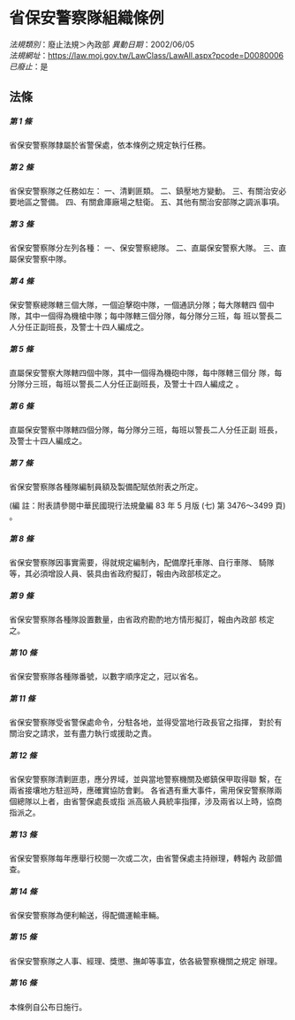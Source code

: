 # 省保安警察隊組織條例

*法規類別*：廢止法規＞內政部
*異動日期*：2002/06/05  
*法規網址*：https://law.moj.gov.tw/LawClass/LawAll.aspx?pcode=D0080006
*已廢止*：是


## 法條
##### 第 1 條
省保安警察隊隸屬於省警保處，依本條例之規定執行任務。

##### 第 2 條
省保安警察隊之任務如左：
一、清剿匪類。
二、鎮壓地方變動。
三、有關治安必要地區之警備。
四、有關倉庫廠場之駐衛。
五、其他有關治安部隊之調派事項。


##### 第 3 條
省保安警察隊分左列各種：
一、保安警察總隊。
二、直屬保安警察大隊。
三、直屬保安警察中隊。


##### 第 4 條
保安警察總隊轄三個大隊，一個迫擊砲中隊，一個通訊分隊；每大隊轄四
個中隊，其中一個得為機槍中隊；每中隊轄三個分隊，每分隊分三班，每
班以警長二人分任正副班長，及警士十四人編成之。

##### 第 5 條
直屬保安警察大隊轄四個中隊，其中一個得為機砲中隊，每中隊轄三個分
隊，每分隊分三班，每班以警長二人分任正副班長，及警士十四人編成之
。

##### 第 6 條
直屬保安警察中隊轄四個分隊，每分隊分三班，每班以警長二人分任正副
班長，及警士十四人編成之。

##### 第 7 條
省保安警察隊各種隊編制員額及製備配賦依附表之所定。

 (編      註：附表請參閱中華民國現行法規彙編 83 年 5 月版 (七)
  第 3476～3499 頁) 。

##### 第 8 條
省保安警察隊因事實需要，得就規定編制內，配備摩托車隊、自行車隊、
騎隊等，其必須增設人員、裝具由省政府擬訂，報由內政部核定之。

##### 第 9 條
省保安警察隊各種隊設置數量，由省政府勘酌地方情形擬訂，報由內政部
核定之。

##### 第 10 條
省保安警察隊各種隊番號，以數字順序定之，冠以省名。

##### 第 11 條
省保安警察隊受省警保處命令，分駐各地，並得受當地行政長官之指揮，
對於有關治安之請求，並有盡力執行或援助之責。

##### 第 12 條
省保安警察隊清剿匪患，應分界域，並與當地警察機關及鄉鎮保甲取得聯
繫，在兩省接壤地方駐巡時，應確實協防會剿。
各省遇有重大事件，需用保安警察隊兩個總隊以上者，由省警保處長或指
派高級人員統率指揮，涉及兩省以上時，協商指派之。

##### 第 13 條
省保安警察隊每年應舉行校閱一次或二次，由省警保處主持辦理，轉報內
政部備查。

##### 第 14 條
省保安警察隊為便利輸送，得配備運輸車輛。

##### 第 15 條
省保安警察隊之人事、經理、獎懲、撫卹等事宜，依各級警察機關之規定
辦理。

##### 第 16 條
本條例自公布日施行。


